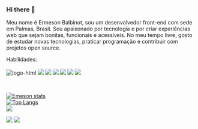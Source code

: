 ### Hi there 👋

Meu nome é Ermeson Balbinot, sou um desenvolvedor front-end com sede em Palmas, Brasil.
Sou apaixonado por tecnologia e por criar experiências web que sejam bonitas, funcionais e acessíveis.
No meu tempo livre, gosto de estudar novas tecnologias, praticar programação e contribuir com projetos open source.

Habilidades: <br><br>
  <img src="https://img.shields.io/badge/HTML5-E34F26?style=for-the-badge&logo=html5&logoColor=white" alt="logo-html">
  <img src="https://img.shields.io/badge/CSS3-1572B6?style=for-the-badge&logo=css3&logoColor=white"> 
  <img src="https://img.shields.io/badge/JavaScript-323330?style=for-the-badge&logo=javascript&logoColor=F7DF1E"> 
  <img src="https://img.shields.io/badge/React-20232A?style=for-the-badge&logo=react&logoColor=61DAFB"> 
  <img src="https://img.shields.io/badge/Node.js-43853D?style=for-the-badge&logo=node.js&logoColor=white"> 
  <img src="https://img.shields.io/badge/TypeScript-007ACC?style=for-the-badge&logo=typescript&logoColor=white"> 
  <img src="https://img.shields.io/badge/Java-ED8B00?style=for-the-badge&logo=openjdk&logoColor=white"> 

  <br>

  
  [![Emeson stats](https://github-readme-stats.vercel.app/api?username=ermeson119)](https://github.com/anuraghazra/github-readme-stats) 
  <br>
  [![Top Langs](https://github-readme-stats.vercel.app/api/top-langs/?username=ermeson119)](https://github.com/anuraghazra/github-readme-stats) <br>
  ![](https://komarev.com/ghpvc/?username=your-github-ermeson119) 
  <br>

  <a herf="www.linkedin.com/in/ermeson-balbinot-andrade-0075b0240">
    <img src="https://img.shields.io/badge/LinkedIn-0077B5?style=for-the-badge&logo=linkedin&logoColor=white"> 
  </a>
  <a herf="https://www.instagram.com/ermesonbalbinot/">
    <img src="https://img.shields.io/badge/Instagram-E4405F?style=for-the-badge&logo=instagram&logoColor=white">
  </a>
